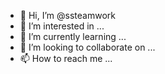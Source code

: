 - 👋 Hi, I’m @ssteamwork
- 👀 I’m interested in ...
- 🌱 I’m currently learning ...
- 💞️ I’m looking to collaborate on ...
- 📫 How to reach me ...

<!---
ssteamwork/ssteamwork is a ✨ special ✨ repository because its `README.md` (this file) appears on your GitHub profile.
You can click the Preview link to take a look at your changes.
--->
